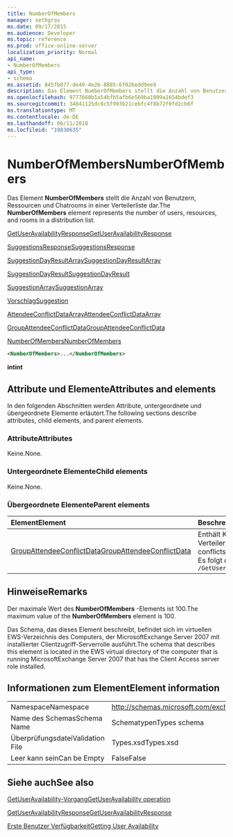 ```yaml
---
title: NumberOfMembers
manager: sethgros
ms.date: 09/17/2015
ms.audience: Developer
ms.topic: reference
ms.prod: office-online-server
localization_priority: Normal
api_name:
- NumberOfMembers
api_type:
- schema
ms.assetid: 845fb877-de49-4e26-8885-6f026edd9ee9
description: Das Element NumberOfMembers stellt die Anzahl von Benutzern, Ressourcen und Chatrooms in einer Verteilerliste dar.
ms.openlocfilehash: 9777660b1a54bfb5afb6e569ba1009a1654bdef3
ms.sourcegitcommit: 34041125dc8c5f993b21cebfc4f8b72f0fd2cb6f
ms.translationtype: MT
ms.contentlocale: de-DE
ms.lasthandoff: 06/11/2018
ms.locfileid: "19830635"
---
```

# <a name="numberofmembers"></a><span data-ttu-id="e22c5-103">NumberOfMembers</span><span class="sxs-lookup"><span data-stu-id="e22c5-103">NumberOfMembers</span></span>

<span data-ttu-id="e22c5-104">Das Element **NumberOfMembers** stellt die Anzahl von Benutzern, Ressourcen und Chatrooms in einer Verteilerliste dar.</span><span class="sxs-lookup"><span data-stu-id="e22c5-104">The **NumberOfMembers** element represents the number of users, resources, and rooms in a distribution list.</span></span> 
  
[<span data-ttu-id="e22c5-105">GetUserAvailabilityResponse</span><span class="sxs-lookup"><span data-stu-id="e22c5-105">GetUserAvailabilityResponse</span></span>](getuseravailabilityresponse.md)
  
[<span data-ttu-id="e22c5-106">SuggestionsResponse</span><span class="sxs-lookup"><span data-stu-id="e22c5-106">SuggestionsResponse</span></span>](suggestionsresponse.md)
  
[<span data-ttu-id="e22c5-107">SuggestionDayResultArray</span><span class="sxs-lookup"><span data-stu-id="e22c5-107">SuggestionDayResultArray</span></span>](suggestiondayresultarray.md)
  
[<span data-ttu-id="e22c5-108">SuggestionDayResult</span><span class="sxs-lookup"><span data-stu-id="e22c5-108">SuggestionDayResult</span></span>](suggestiondayresult.md)
  
[<span data-ttu-id="e22c5-109">SuggestionArray</span><span class="sxs-lookup"><span data-stu-id="e22c5-109">SuggestionArray</span></span>](suggestionarray.md)
  
[<span data-ttu-id="e22c5-110">Vorschlag</span><span class="sxs-lookup"><span data-stu-id="e22c5-110">Suggestion</span></span>](suggestion.md)
  
[<span data-ttu-id="e22c5-111">AttendeeConflictDataArray</span><span class="sxs-lookup"><span data-stu-id="e22c5-111">AttendeeConflictDataArray</span></span>](attendeeconflictdataarray.md)
  
[<span data-ttu-id="e22c5-112">GroupAttendeeConflictData</span><span class="sxs-lookup"><span data-stu-id="e22c5-112">GroupAttendeeConflictData</span></span>](groupattendeeconflictdata.md)
  
[<span data-ttu-id="e22c5-113">NumberOfMembers</span><span class="sxs-lookup"><span data-stu-id="e22c5-113">NumberOfMembers</span></span>](numberofmembers.md)
  
```xml
<NumberOfMembers>...</NumberOfMembers>
```

 <span data-ttu-id="e22c5-114">**int**</span><span class="sxs-lookup"><span data-stu-id="e22c5-114">**int**</span></span>
## <a name="attributes-and-elements"></a><span data-ttu-id="e22c5-115">Attribute und Elemente</span><span class="sxs-lookup"><span data-stu-id="e22c5-115">Attributes and elements</span></span>

<span data-ttu-id="e22c5-116">In den folgenden Abschnitten werden Attribute, untergeordnete und übergeordnete Elemente erläutert.</span><span class="sxs-lookup"><span data-stu-id="e22c5-116">The following sections describe attributes, child elements, and parent elements.</span></span>
  
### <a name="attributes"></a><span data-ttu-id="e22c5-117">Attribute</span><span class="sxs-lookup"><span data-stu-id="e22c5-117">Attributes</span></span>

<span data-ttu-id="e22c5-118">Keine.</span><span class="sxs-lookup"><span data-stu-id="e22c5-118">None.</span></span>
  
### <a name="child-elements"></a><span data-ttu-id="e22c5-119">Untergeordnete Elemente</span><span class="sxs-lookup"><span data-stu-id="e22c5-119">Child elements</span></span>

<span data-ttu-id="e22c5-120">Keine.</span><span class="sxs-lookup"><span data-stu-id="e22c5-120">None.</span></span>
  
### <a name="parent-elements"></a><span data-ttu-id="e22c5-121">Übergeordnete Elemente</span><span class="sxs-lookup"><span data-stu-id="e22c5-121">Parent elements</span></span>

|<span data-ttu-id="e22c5-122">**Element**</span><span class="sxs-lookup"><span data-stu-id="e22c5-122">**Element**</span></span>|<span data-ttu-id="e22c5-123">**Beschreibung**</span><span class="sxs-lookup"><span data-stu-id="e22c5-123">**Description**</span></span>|
|:-----|:-----|
|[<span data-ttu-id="e22c5-124">GroupAttendeeConflictData</span><span class="sxs-lookup"><span data-stu-id="e22c5-124">GroupAttendeeConflictData</span></span>](groupattendeeconflictdata.md) <br/> |<span data-ttu-id="e22c5-125">Enthält Konfliktinformationen über die Anzahl von Benutzern zur Verfügung, die Anzahl der Benutzer, die Konflikte und die Anzahl der Benutzer, die nicht zu Ihrer Verfügbarkeit einsehen in einer Verteilerliste für eine vorgeschlagene Besprechungszeit verfügen aggregierte.</span><span class="sxs-lookup"><span data-stu-id="e22c5-125">Contains aggregate conflict information about the number of users available, the number of users who have conflicts, and the number of users who do not have availability information in a distribution list for a suggested meeting time.</span></span>  <br/> <span data-ttu-id="e22c5-126">Es folgt der XPath-Ausdruck, der dieses Element:</span><span class="sxs-lookup"><span data-stu-id="e22c5-126">The following is the XPath expression to this element:</span></span>  <br/>  `/GetUserAvailabilityResponse/SuggestionsResponse/SuggestionDayResultArray/SuggestionDayResult[i]/SuggestionArray/Suggestion[i]/AttendeeConflictDataArray/GroupAttendeeConflictData` <br/> |
   
## <a name="remarks"></a><span data-ttu-id="e22c5-127">Hinweise</span><span class="sxs-lookup"><span data-stu-id="e22c5-127">Remarks</span></span>

<span data-ttu-id="e22c5-128">Der maximale Wert des **NumberOfMembers** -Elements ist 100.</span><span class="sxs-lookup"><span data-stu-id="e22c5-128">The maximum value of the **NumberOfMembers** element is 100.</span></span> 
  
<span data-ttu-id="e22c5-129">Das Schema, das dieses Element beschreibt, befindet sich im virtuellen EWS-Verzeichnis des Computers, der MicrosoftExchange Server 2007 mit installierter Clientzugriff-Serverrolle ausführt.</span><span class="sxs-lookup"><span data-stu-id="e22c5-129">The schema that describes this element is located in the EWS virtual directory of the computer that is running MicrosoftExchange Server 2007 that has the Client Access server role installed.</span></span>
  
## <a name="element-information"></a><span data-ttu-id="e22c5-130">Informationen zum Element</span><span class="sxs-lookup"><span data-stu-id="e22c5-130">Element information</span></span>

|||
|:-----|:-----|
|<span data-ttu-id="e22c5-131">Namespace</span><span class="sxs-lookup"><span data-stu-id="e22c5-131">Namespace</span></span>  <br/> |http://schemas.microsoft.com/exchange/services/2006/types  <br/> |
|<span data-ttu-id="e22c5-132">Name des Schemas</span><span class="sxs-lookup"><span data-stu-id="e22c5-132">Schema Name</span></span>  <br/> |<span data-ttu-id="e22c5-133">Schematypen</span><span class="sxs-lookup"><span data-stu-id="e22c5-133">Types schema</span></span>  <br/> |
|<span data-ttu-id="e22c5-134">Überprüfungsdatei</span><span class="sxs-lookup"><span data-stu-id="e22c5-134">Validation File</span></span>  <br/> |<span data-ttu-id="e22c5-135">Types.xsd</span><span class="sxs-lookup"><span data-stu-id="e22c5-135">Types.xsd</span></span>  <br/> |
|<span data-ttu-id="e22c5-136">Leer kann sein</span><span class="sxs-lookup"><span data-stu-id="e22c5-136">Can be Empty</span></span>  <br/> |<span data-ttu-id="e22c5-137">False</span><span class="sxs-lookup"><span data-stu-id="e22c5-137">False</span></span>  <br/> |
   
## <a name="see-also"></a><span data-ttu-id="e22c5-138">Siehe auch</span><span class="sxs-lookup"><span data-stu-id="e22c5-138">See also</span></span>



[<span data-ttu-id="e22c5-139">GetUserAvailability-Vorgang</span><span class="sxs-lookup"><span data-stu-id="e22c5-139">GetUserAvailability operation</span></span>](getuseravailability-operation.md)
  
[<span data-ttu-id="e22c5-140">GetUserAvailabilityResponse</span><span class="sxs-lookup"><span data-stu-id="e22c5-140">GetUserAvailabilityResponse</span></span>](getuseravailabilityresponse.md)


[<span data-ttu-id="e22c5-141">Erste Benutzer Verfügbarkeit</span><span class="sxs-lookup"><span data-stu-id="e22c5-141">Getting User Availability</span></span>](http://msdn.microsoft.com/library/d4133fcb-9b0f-4e6b-aadf-a389da83516a%28Office.15%29.aspx)

